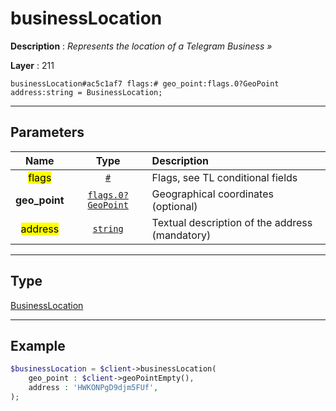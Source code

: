 # businessLocation

**Description** : *Represents the location of a Telegram Business &raquo;*

**Layer** : 211

```tl
businessLocation#ac5c1af7 flags:# geo_point:flags.0?GeoPoint address:string = BusinessLocation;
```

---

## Parameters

| Name | Type | Description |
| :---: | :---: | :--- |
| <mark>flags</mark> | [`#`](type/#) | Flags, see TL conditional fields |
| **geo_point** | [`flags.0?GeoPoint`](type/GeoPoint) | Geographical coordinates (optional) |
| <mark>address</mark> | [`string`](type/string) | Textual description of the address (mandatory) |

---

## Type

[BusinessLocation](type/BusinessLocation)

---

## Example

```php
$businessLocation = $client->businessLocation(
	geo_point : $client->geoPointEmpty(),
	address : 'HWKONPgD9djm5FUf',
);
```